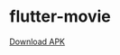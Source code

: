 # flutter-movie

[Download APK](https://github.com/rozakia-ch/flutter-movie/raw/main/apk/app-release.apk)
